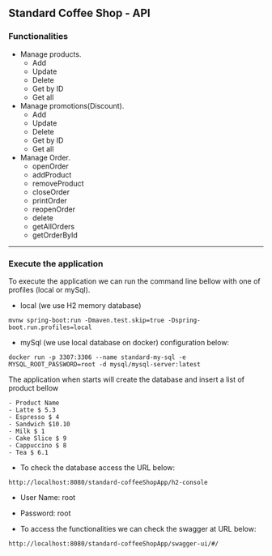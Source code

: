 ## Standard Coffee Shop - API

### Functionalities
  - Manage products.
    - Add 
    - Update
    - Delete 
    - Get by ID
    - Get all
  - Manage promotions(Discount).
    - Add 
    - Update
    - Delete
    - Get by ID
    - Get all 
  - Manage Order.
    - openOrder
    - addProduct
    - removeProduct
    - closeOrder
    - printOrder
    - reopenOrder
    - delete
    - getAllOrders
    - getOrderById
****
### Execute the application
To execute the application we can run the command line bellow with one of profiles (local or mySql).

- local (we use H2 memory database)

`mvnw spring-boot:run -Dmaven.test.skip=true -Dspring-boot.run.profiles=local`
- mySql (we use local database on docker) configuration below:

`docker run -p 3307:3306 --name standard-my-sql -e MYSQL_ROOT_PASSWORD=root -d mysql/mysql-server:latest` 
 

The application when starts will create the database and insert a list of product bellow 

    - Product Name 
    - Latte $ 5.3 
    - Espresso $ 4
    - Sandwich $10.10
    - Milk $ 1
    - Cake Slice $ 9
    - Cappuccino $ 8
    - Tea $ 6.1

 - To check the database access the URL below:

`http://localhost:8080/standard-coffeeShopApp/h2-console`

- User Name: root
- Password: root


 - To access the functionalities we can check the swagger at URL below: 

`http://localhost:8080/standard-coffeeShopApp/swagger-ui/#/`
